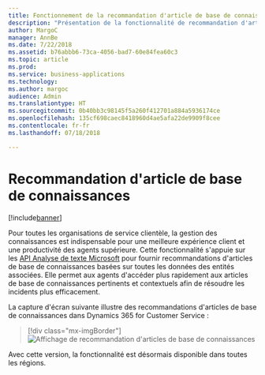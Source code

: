 ```yaml
---
title: Fonctionnement de la recommandation d'article de base de connaissances dans Dynamics 365 for Customer Service
description: "Présentation de la fonctionnalité de recommandation d'article de base de connaissances pour une meilleure expérience client et une productivité des agents supérieure"
author: MargoC
manager: AnnBe
ms.date: 7/22/2018
ms.assetid: b76abbb6-73ca-4056-bad7-60e84fea60c3
ms.topic: article
ms.prod: 
ms.service: business-applications
ms.technology: 
ms.author: margoc
audience: Admin
ms.translationtype: HT
ms.sourcegitcommit: 0b40bb3c98145f5a260f412701a884a5936174ce
ms.openlocfilehash: 135cf698caec8418960d4ae5afa22de9909f8cee
ms.contentlocale: fr-fr
ms.lasthandoff: 07/18/2018

---
```

#  <a name="knowledge-article-recommendation"></a>Recommandation d'article de base de connaissances 

[!include[banner](../../../includes/banner.md)]

Pour toutes les organisations de service clientèle, la gestion des connaissances est indispensable pour une meilleure expérience client et une productivité des agents supérieure.  Cette fonctionnalité s'appuie sur les [API Analyse de texte Microsoft](https://azure.microsoft.com/en-in/services/cognitive-services/text-analytics/) pour fournir recommandations d'articles de base de connaissances basées sur toutes les données des entités associées. Elle permet aux agents d'accéder plus rapidement aux articles de base de connaissances pertinents et contextuels afin de résoudre les incidents plus efficacement.

La capture d'écran suivante illustre des recommandations d'articles de base de connaissances dans Dynamics 365 for Customer Service : 

> [!div class="mx-imgBorder"]
> ![](media/knowledge-article-suggestion.png "Affichage de recommandation d'articles de base de connaissances")

Avec cette version, la fonctionnalité est désormais disponible dans toutes les régions. 

